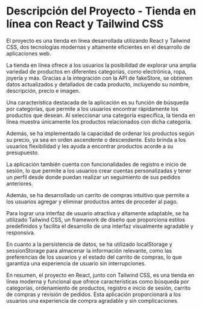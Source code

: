 # Descripción del Proyecto - Tienda en línea con React y Tailwind CSS

El proyecto es una tienda en línea desarrollada utilizando React y Tailwind CSS, dos tecnologías modernas y altamente eficientes en el desarrollo de aplicaciones web.

La tienda en línea ofrece a los usuarios la posibilidad de explorar una amplia variedad de productos en diferentes categorías, como electrónica, ropa, joyería y más. Gracias a la integración con la API de fakeStore, se obtienen datos actualizados y detallados de cada producto, incluyendo su nombre, descripción, precio e imagen.

Una característica destacada de la aplicación es su función de búsqueda por categorías, que permite a los usuarios encontrar rápidamente los productos que desean. Al seleccionar una categoría específica, la tienda en línea muestra únicamente los productos relacionados con dicha categoría.

Además, se ha implementado la capacidad de ordenar los productos según su precio, ya sea en orden ascendente o descendente. Esto brinda a los usuarios flexibilidad y les ayuda a encontrar productos acorde a su presupuesto.

La aplicación también cuenta con funcionalidades de registro e inicio de sesión, lo que permite a los usuarios crear cuentas personalizadas y tener un perfil desde donde puedan realizar un seguimiento de sus pedidos anteriores.

Además, se ha desarrollado un carrito de compras intuitivo que permite a los usuarios agregar y eliminar productos antes de proceder al pago.

Para lograr una interfaz de usuario atractiva y altamente adaptable, se ha utilizado Tailwind CSS, un framework de diseño que proporciona estilos predefinidos y facilita el desarrollo de una interfaz visualmente agradable y responsiva.

En cuanto a la persistencia de datos, se ha utilizado localStorage y sessionStorage para almacenar la información relevante, como las preferencias de los usuarios y el estado del carrito de compras, lo que garantiza una experiencia de usuario sin interrupciones.

En resumen, el proyecto en React, junto con Tailwind CSS, es una tienda en línea moderna y funcional que ofrece características como búsqueda por categorías, ordenamiento de productos, registro e inicio de sesión, carrito de compras y revisión de pedidos. Esta aplicación proporcionará a los usuarios una experiencia de compra agradable y sin complicaciones.
